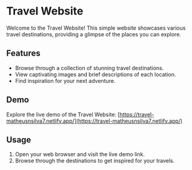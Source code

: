 # Travel Website

Welcome to the Travel Website! This simple website showcases various travel destinations, providing a glimpse of the places you can explore.

## Features

- Browse through a collection of stunning travel destinations.
- View captivating images and brief descriptions of each location.
- Find inspiration for your next adventure.

## Demo

Explore the live demo of the Travel Website: [https://travel-matheusnsilva7.netlify.app/](https://travel-matheusnsilva7.netlify.app/)

## Usage

1. Open your web browser and visit the live demo link.
2. Browse through the destinations to get inspired for your travels.
